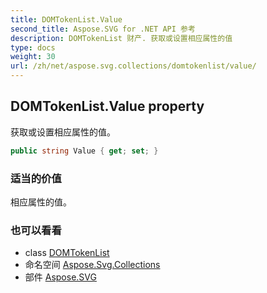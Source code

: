```yaml
---
title: DOMTokenList.Value
second_title: Aspose.SVG for .NET API 参考
description: DOMTokenList 财产. 获取或设置相应属性的值
type: docs
weight: 30
url: /zh/net/aspose.svg.collections/domtokenlist/value/
---
```

## DOMTokenList.Value property

获取或设置相应属性的值。

```csharp
public string Value { get; set; }
```

### 适当的价值

相应属性的值。

### 也可以看看

* class [DOMTokenList](../)
* 命名空间 [Aspose.Svg.Collections](../../domtokenlist/)
* 部件 [Aspose.SVG](../../../)


